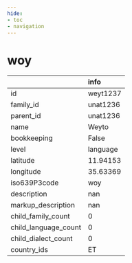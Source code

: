 ```yaml
---
hide:
- toc
- navigation
---
```

# woy
|                      | info     |
|:---------------------|:---------|
| id                   | weyt1237 |
| family_id            | unat1236 |
| parent_id            | unat1236 |
| name                 | Weyto    |
| bookkeeping          | False    |
| level                | language |
| latitude             | 11.94153 |
| longitude            | 35.63369 |
| iso639P3code         | woy      |
| description          | nan      |
| markup_description   | nan      |
| child_family_count   | 0        |
| child_language_count | 0        |
| child_dialect_count  | 0        |
| country_ids          | ET       |
